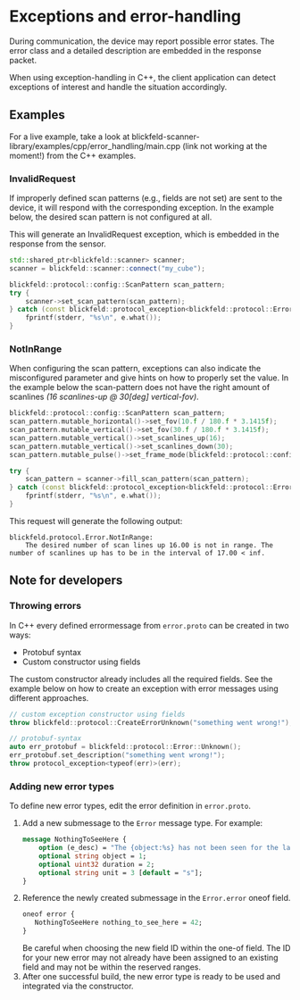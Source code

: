 # Exceptions and error-handling

During communication, the device may report possible error states.
The error class and a detailed description are embedded in the response packet.

When using exception-handling in C++, the client application can detect exceptions of interest and handle the situation accordingly.

## Examples

For a live example, take a look at blickfeld-scanner-library/examples/cpp/error_handling/main.cpp (link not working at the moment!)
from the C++ examples.

### InvalidRequest
If improperly defined scan patterns (e.g., fields are not set) are sent to the device, it will respond with the corresponding exception.
In the example below, the desired scan pattern is not configured at all.

This will generate an InvalidRequest exception, which is embedded in the response from the sensor.
  
```cpp
std::shared_ptr<blickfeld::scanner> scanner;
scanner = blickfeld::scanner::connect("my_cube");

blickfeld::protocol::config::ScanPattern scan_pattern;
try {
    scanner->set_scan_pattern(scan_pattern);
} catch (const blickfeld::protocol_exception<blickfeld::protocol::Error_InvalidRequest>& e) {
    fprintf(stderr, "%s\n", e.what());
}
```
### NotInRange
When configuring the scan pattern, exceptions can also indicate the 
misconfigured parameter and give hints on how to properly set the value. In the
example below the scan-pattern does not have the right amount of scanlines
*(16 scanlines-up @ 30[deg] vertical-fov)*.

```cpp
blickfeld::protocol::config::ScanPattern scan_pattern;
scan_pattern.mutable_horizontal()->set_fov(10.f / 180.f * 3.1415f);
scan_pattern.mutable_vertical()->set_fov(30.f / 180.f * 3.1415f);
scan_pattern.mutable_vertical()->set_scanlines_up(16);
scan_pattern.mutable_vertical()->set_scanlines_down(30);
scan_pattern.mutable_pulse()->set_frame_mode(blickfeld::protocol::config::ScanPattern::Pulse::FrameMode::ScanPattern_Pulse_FrameMode_COMBINE_UP_DOWN);

try {
    scan_pattern = scanner->fill_scan_pattern(scan_pattern);
} catch (const blickfeld::protocol_exception<blickfeld::protocol::Error_NotInRange>& e) {
    fprintf(stderr, "%s\n", e.what());
}
```

This request will generate the following output:

```
blickfeld.protocol.Error.NotInRange:
	The desired number of scan lines up 16.00 is not in range. The number of scanlines up has to be in the interval of 17.00 < inf.
```

## Note for developers

### Throwing errors

In C++ every defined errormessage from ```error.proto``` can be created in two ways:

* Protobuf syntax
* Custom constructor using fields

The custom constructor already includes all the required fields. See the example below on how
to create an exception with error messages using different approaches.


```cpp
// custom exception constructor using fields
throw blickfeld::protocol::CreateErrorUnknown("something went wrong!");
```

```cpp
// protobuf-syntax
auto err_protobuf = blickfeld::protocol::Error::Unknown();
err_protobuf.set_description("something went wrong!");
throw protocol_exception<typeof(err)>(err);
``` 

### Adding new error types

To define new error types, edit the error definition in ```error.proto```.

1) Add a new submessage to the ```Error``` message type. For example:
    ```proto
   message NothingToSeeHere {
        option (e_desc) = "The {object:%s} has not been seen for the last {duration:%d}{unit:%s}.";
	    optional string object = 1;
        optional uint32 duration = 2;
        optional string unit = 3 [default = "s"];
    }
   ```
2) Reference the newly created submessage in the ```Error.error``` oneof field.
    ```proto
   oneof error {
       NothingToSeeHere nothing_to_see_here = 42;
    }
   ```
    Be careful when choosing the new field ID within the one-of field.
    The ID for your new error may not already have been assigned to an existing field and may not be within the reserved ranges.
3) After one successful build, the new error type is ready to be used and integrated via the constructor.
